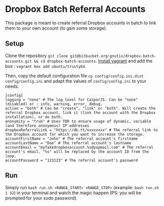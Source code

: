 # Dropbox Batch Referral Accounts

This package is meant to create referral Dropbox accounts in batch to link them to your own account (to gain some storage).

## Setup

Clone the repository `git clone git@bitbucket.org:gnutix/dropbox-batch-accounts.git && cd dropbox-batch-accounts`.
[Install vagrant](https://www.vagrantup.com/downloads.html) and add the box : `vagrant box add ubuntu/trusty64`.

Then, copy the default configuration file `cp config/config.ini.dist config/config.ini` and adapt the values of `config/config.ini` to your needs.

```
[config]
logging = "none" # The log level for CasperJS. Can be "none" (disabled) or : info, warning, error, debug.
action = "both" # Can be "create", "link" or "both". Will create the referral Dropbox account, link it (link the account with the Dropbox installation), or do both.
anonymity = "true" # Uses TOR to ensure usage of dynamic, variable (and therefore anonymous) IP addresses
dropboxReferralLink = "https://db.tt/xxxxxxxx" # The referral link to the Dropbox account for which you want to increase the storage.
accountFirstName = "John" # The referral account's firstname
accountLastName = "Doe" # The referral account's lastname
accountEmail = "myfakedropboxaccount.%s@yopmail.com" # The referral account's email. "%s" will be replaced by the account ID from the loop.
accountPassword = "123123" # The referral account's password
```

## Run

Simply run `bash run.sh <RANGE_START> <RANGE_STOP>` (example: `bash run.sh 1 32`) in your terminal and watch the magic happen
(PS: you will be prompted for your sudo password).
